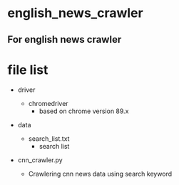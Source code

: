 # english_news_crawler

## For english news crawler

# file list
- driver
    - chromedriver
        - based on chrome version 89.x

- data
    - search_list.txt
        - search list

- cnn_crawler.py
    - Crawlering cnn news data using search keyword
